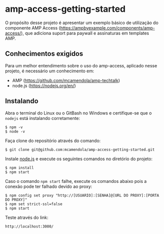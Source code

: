 # amp-access-getting-started

O propósito desse projeto é apresentar um exemplo básico de utilização do componente AMP Access (https://ampbyexample.com/components/amp-access/), que adiciona suport para paywall e assinaturas em templates AMP. 

## Conhecimentos exigidos

Para um melhor entendimento sobre o uso do amp-access, aplicado nesse projeto, é necessário um conhecimento em:

* AMP (https://github.com/mcamendola/amp-techtalk)
* node.js (https://nodejs.org/en/)

## Instalando

Abra o terminal do Linux ou o GitBash no Windows e certifique-se que o `nodejs` está instalando corretamente:
```
$ npm -v
$ node -v
```

Faça clone do repositório através do comando:
```
$ git clone git@github.com:mcamendola/amp-access-getting-started.git
```

Instale [node.js](https://nodejs.org/) e execute os seguintes comandos no diretório do projeto:
```
$ npm install
$ npm start
```

Caso o comando `npm start` falhe, execute os comandos abaixo pois a conexão pode ter falhado devido ao proxy:
```
$ npm config set proxy "http://[USUARIO]:[SENHA]@[URL DO PROXY]:[PORTA DO PROXY]"
$ npm set strict-ssl=false
$ npm start
```

Teste através do link:
```
http://localhost:3000/
```